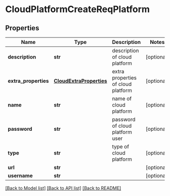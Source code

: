 # CloudPlatformCreateReqPlatform

## Properties
Name | Type | Description | Notes
------------ | ------------- | ------------- | -------------
**description** | **str** | description of cloud platform | [optional] 
**extra_properties** | [**CloudExtraProperties**](CloudExtraProperties.md) | extra properties of cloud platform | [optional] 
**name** | **str** | name of cloud platform | [optional] 
**password** | **str** | password of cloud platform user | [optional] 
**type** | **str** | type of cloud platform | [optional] 
**url** | **str** |  | [optional] 
**username** | **str** |  | [optional] 

[[Back to Model list]](../README.md#documentation-for-models) [[Back to API list]](../README.md#documentation-for-api-endpoints) [[Back to README]](../README.md)


